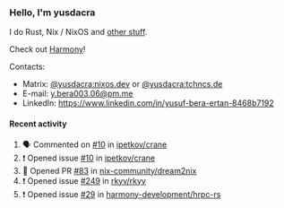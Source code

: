 ### Hello, I'm yusdacra

I do Rust, Nix / NixOS and [other stuff](https://yusdacra.gitlab.io/about).

Check out [Harmony](https://github.com/harmony-development)!

Contacts:
- Matrix: [@yusdacra:nixos.dev](https://matrix.to/#/@yusdacra:nixos.dev) or [@yusdacra:tchncs.de](https://matrix.to/#/@yusdacra:tchncs.de)
- E-mail: y.bera003.06@pm.me
- LinkedIn: https://www.linkedin.com/in/yusuf-bera-ertan-8468b7192

#### Recent activity

<!--START_SECTION:activity-->
1. 🗣 Commented on [#10](https://github.com/ipetkov/crane/issues/10) in [ipetkov/crane](https://github.com/ipetkov/crane)
2. ❗️ Opened issue [#10](https://github.com/ipetkov/crane/issues/10) in [ipetkov/crane](https://github.com/ipetkov/crane)
3. 💪 Opened PR [#83](https://github.com/nix-community/dream2nix/pull/83) in [nix-community/dream2nix](https://github.com/nix-community/dream2nix)
4. ❗️ Opened issue [#249](https://github.com/rkyv/rkyv/issues/249) in [rkyv/rkyv](https://github.com/rkyv/rkyv)
5. ❗️ Opened issue [#29](https://github.com/harmony-development/hrpc-rs/issues/29) in [harmony-development/hrpc-rs](https://github.com/harmony-development/hrpc-rs)
<!--END_SECTION:activity-->
